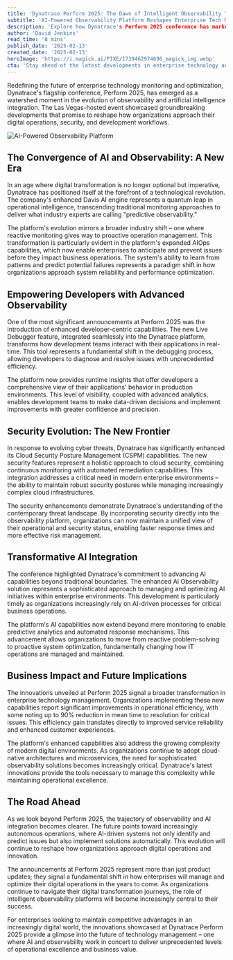 ```yaml
---
title: 'Dynatrace Perform 2025: The Dawn of Intelligent Observability Transforms Enterprise Technology'
subtitle: 'AI-Powered Observability Platform Reshapes Enterprise Tech Management'
description: 'Explore how Dynatrace's Perform 2025 conference has marked a new era in observability, integrating AI to transform enterprise technology. Discover the impactful innovations and future implications for digital operations management.'
author: 'David Jenkins'
read_time: '8 mins'
publish_date: '2025-02-13'
created_date: '2025-02-13'
heroImage: 'https://i.magick.ai/PIXE/1739462974696_magick_img.webp'
cta: 'Stay ahead of the latest developments in enterprise technology and AI-powered observability. Follow us on LinkedIn for exclusive insights and updates from industry-leading events like Dynatrace Perform 2025.'
---
```


Redefining the future of enterprise technology monitoring and optimization, Dynatrace's flagship conference, Perform 2025, has emerged as a watershed moment in the evolution of observability and artificial intelligence integration. The Las Vegas-hosted event showcased groundbreaking developments that promise to reshape how organizations approach their digital operations, security, and development workflows.

![AI-Powered Observability Platform](/https://i.magick.ai/PIXE/1739462974699_magick_img.webp)

## The Convergence of AI and Observability: A New Era

In an age where digital transformation is no longer optional but imperative, Dynatrace has positioned itself at the forefront of a technological revolution. The company's enhanced Davis AI engine represents a quantum leap in operational intelligence, transcending traditional monitoring approaches to deliver what industry experts are calling "predictive observability."

The platform's evolution mirrors a broader industry shift – one where reactive monitoring gives way to proactive operation management. This transformation is particularly evident in the platform's expanded AIOps capabilities, which now enable enterprises to anticipate and prevent issues before they impact business operations. The system's ability to learn from patterns and predict potential failures represents a paradigm shift in how organizations approach system reliability and performance optimization.

## Empowering Developers with Advanced Observability

One of the most significant announcements at Perform 2025 was the introduction of enhanced developer-centric capabilities. The new Live Debugger feature, integrated seamlessly into the Dynatrace platform, transforms how development teams interact with their applications in real-time. This tool represents a fundamental shift in the debugging process, allowing developers to diagnose and resolve issues with unprecedented efficiency.

The platform now provides runtime insights that offer developers a comprehensive view of their applications' behavior in production environments. This level of visibility, coupled with advanced analytics, enables development teams to make data-driven decisions and implement improvements with greater confidence and precision.

## Security Evolution: The New Frontier

In response to evolving cyber threats, Dynatrace has significantly enhanced its Cloud Security Posture Management (CSPM) capabilities. The new security features represent a holistic approach to cloud security, combining continuous monitoring with automated remediation capabilities. This integration addresses a critical need in modern enterprise environments – the ability to maintain robust security postures while managing increasingly complex cloud infrastructures.

The security enhancements demonstrate Dynatrace's understanding of the contemporary threat landscape. By incorporating security directly into the observability platform, organizations can now maintain a unified view of their operational and security status, enabling faster response times and more effective risk management.

## Transformative AI Integration

The conference highlighted Dynatrace's commitment to advancing AI capabilities beyond traditional boundaries. The enhanced AI Observability solution represents a sophisticated approach to managing and optimizing AI initiatives within enterprise environments. This development is particularly timely as organizations increasingly rely on AI-driven processes for critical business operations.

The platform's AI capabilities now extend beyond mere monitoring to enable predictive analytics and automated response mechanisms. This advancement allows organizations to move from reactive problem-solving to proactive system optimization, fundamentally changing how IT operations are managed and maintained.

## Business Impact and Future Implications

The innovations unveiled at Perform 2025 signal a broader transformation in enterprise technology management. Organizations implementing these new capabilities report significant improvements in operational efficiency, with some noting up to 90% reduction in mean time to resolution for critical issues. This efficiency gain translates directly to improved service reliability and enhanced customer experiences.

The platform's enhanced capabilities also address the growing complexity of modern digital environments. As organizations continue to adopt cloud-native architectures and microservices, the need for sophisticated observability solutions becomes increasingly critical. Dynatrace's latest innovations provide the tools necessary to manage this complexity while maintaining operational excellence.

## The Road Ahead

As we look beyond Perform 2025, the trajectory of observability and AI integration becomes clearer. The future points toward increasingly autonomous operations, where AI-driven systems not only identify and predict issues but also implement solutions automatically. This evolution will continue to reshape how organizations approach digital operations and innovation.

The announcements at Perform 2025 represent more than just product updates; they signal a fundamental shift in how enterprises will manage and optimize their digital operations in the years to come. As organizations continue to navigate their digital transformation journeys, the role of intelligent observability platforms will become increasingly central to their success.

For enterprises looking to maintain competitive advantages in an increasingly digital world, the innovations showcased at Dynatrace Perform 2025 provide a glimpse into the future of technology management – one where AI and observability work in concert to deliver unprecedented levels of operational excellence and business value.